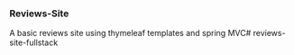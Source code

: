 ### Reviews-Site

A basic reviews site using thymeleaf templates and spring MVC# reviews-site-fullstack

